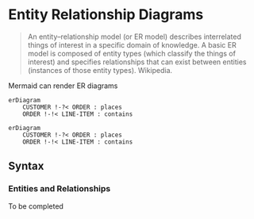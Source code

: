# Entity Relationship Diagrams

> An entity–relationship model (or ER model) describes interrelated things of interest in a specific domain of knowledge. A basic ER model is composed of entity types (which classify the things of interest) and specifies relationships that can exist between entities (instances of those entity types). Wikipedia.

Mermaid can render ER diagrams
```
erDiagram
    CUSTOMER !-?< ORDER : places
    ORDER !-!< LINE-ITEM : contains
```
```mermaid
erDiagram
    CUSTOMER !-?< ORDER : places
    ORDER !-!< LINE-ITEM : contains
```

## Syntax

### Entities and Relationships

To be completed
